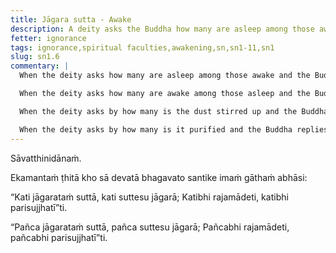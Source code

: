 ```yaml
---
title: Jāgara sutta - Awake
description: A deity asks the Buddha how many are asleep among those awake, how many are awake among those asleep, how many stir up the dust, and how many purify it.
fetter: ignorance
tags: ignorance,spiritual faculties,awakening,sn,sn1-11,sn1
slug: sn1.6
commentary: |
  When the deity asks how many are asleep among those awake and the Buddha replies with five, this refers to the five lower fetters of self-identity view, doubt, adherence to rules and observances, sensual desire, and ill will. These fetters keep one "asleep" even in the presence of wisdom.

  When the deity asks how many are awake among those asleep and the Buddha replies with five, this refers to the five spiritual faculties of confidence (faith), energy, mindfulness, collectedness, and wisdom. These faculties keep one "awake" and mindful even in the midst of ignorance.

  When the deity asks by how many is the dust stirred up and the Buddha replies with five, this refers to the five hindrances of sensual desire, ill will, sloth and torpor, restlessness and worry, and doubt. These hindrances cloud the mind with impurities.

  When the deity asks by how many is it purified and the Buddha replies with five, this refers to the same five spiritual faculties — confidence, energy, mindfulness, collectedness, and wisdom. These faculties purify the mind, leading to clarity and liberation.
---
```


Sāvatthinidānaṁ.

Ekamantaṁ ṭhitā kho sā devatā bhagavato santike imaṁ gāthaṁ abhāsi:

“Kati jāgarataṁ suttā,
kati suttesu jāgarā;
Katibhi rajamādeti,
katibhi parisujjhatī”ti.

“Pañca jāgarataṁ suttā,
pañca suttesu jāgarā;
Pañcabhi rajamādeti,
pañcabhi parisujjhatī”ti.
